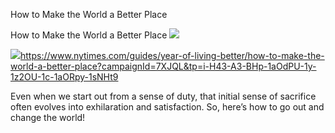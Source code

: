 How to Make the World a Better Place

How to Make the World a Better Place
![](../_resources/4a1b93c7f6249cf674161008d31bb4ba.png)

![](../_resources/0c87615228ac684f3ee868718deb902a.png)https://www.nytimes.com/guides/year-of-living-better/how-to-make-the-world-a-better-place?campaignId=7XJQL&tp=i-H43-A3-BHp-1aOdPU-1y-1z2OU-1c-1aORpy-1sNHt9

Even when we start out from a sense of duty, that initial sense of sacrifice often evolves into exhilaration and satisfaction. So, here’s how to go out and change the world!